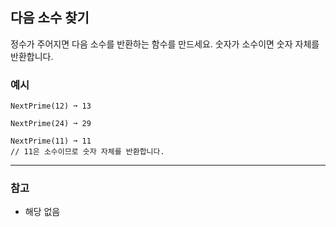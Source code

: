 ## 다음 소수 찾기

정수가 주어지면 다음 소수를 반환하는 함수를 만드세요. 숫자가 소수이면 숫자 자체를 반환합니다.

### 예시

```text
NextPrime(12) ➞ 13

NextPrime(24) ➞ 29

NextPrime(11) ➞ 11
// 11은 소수이므로 숫자 자체를 반환합니다.
```

---

### 참고

- 해당 없음
